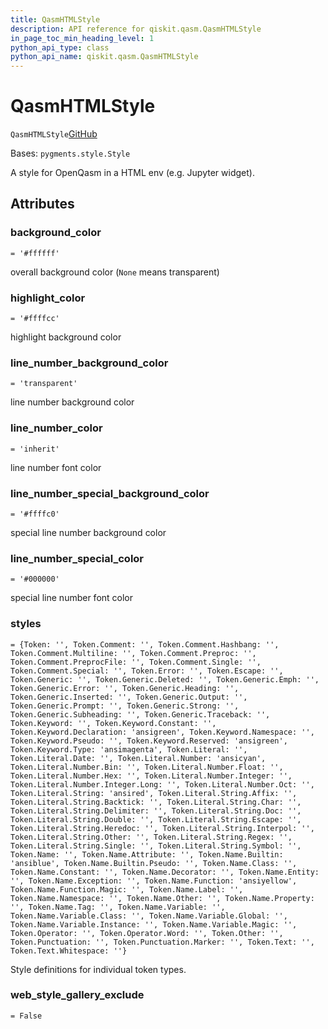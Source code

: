 ```yaml
---
title: QasmHTMLStyle
description: API reference for qiskit.qasm.QasmHTMLStyle
in_page_toc_min_heading_level: 1
python_api_type: class
python_api_name: qiskit.qasm.QasmHTMLStyle
---
```


# QasmHTMLStyle

<span id="qiskit.qasm.QasmHTMLStyle" />

`QasmHTMLStyle`[GitHub](https://github.com/qiskit/qiskit/tree/stable/0.23/qiskit/qasm/pygments/lexer.py "view source code")

Bases: `pygments.style.Style`

A style for OpenQasm in a HTML env (e.g. Jupyter widget).

## Attributes

<span id="qiskit.qasm.QasmHTMLStyle.background_color" />

### background\_color

`= '#ffffff'`

overall background color (`None` means transparent)

<span id="qiskit.qasm.QasmHTMLStyle.highlight_color" />

### highlight\_color

`= '#ffffcc'`

highlight background color

<span id="qiskit.qasm.QasmHTMLStyle.line_number_background_color" />

### line\_number\_background\_color

`= 'transparent'`

line number background color

<span id="qiskit.qasm.QasmHTMLStyle.line_number_color" />

### line\_number\_color

`= 'inherit'`

line number font color

<span id="qiskit.qasm.QasmHTMLStyle.line_number_special_background_color" />

### line\_number\_special\_background\_color

`= '#ffffc0'`

special line number background color

<span id="qiskit.qasm.QasmHTMLStyle.line_number_special_color" />

### line\_number\_special\_color

`= '#000000'`

special line number font color

<span id="qiskit.qasm.QasmHTMLStyle.styles" />

### styles

`= {Token: '', Token.Comment: '', Token.Comment.Hashbang: '', Token.Comment.Multiline: '', Token.Comment.Preproc: '', Token.Comment.PreprocFile: '', Token.Comment.Single: '', Token.Comment.Special: '', Token.Error: '', Token.Escape: '', Token.Generic: '', Token.Generic.Deleted: '', Token.Generic.Emph: '', Token.Generic.Error: '', Token.Generic.Heading: '', Token.Generic.Inserted: '', Token.Generic.Output: '', Token.Generic.Prompt: '', Token.Generic.Strong: '', Token.Generic.Subheading: '', Token.Generic.Traceback: '', Token.Keyword: '', Token.Keyword.Constant: '', Token.Keyword.Declaration: 'ansigreen', Token.Keyword.Namespace: '', Token.Keyword.Pseudo: '', Token.Keyword.Reserved: 'ansigreen', Token.Keyword.Type: 'ansimagenta', Token.Literal: '', Token.Literal.Date: '', Token.Literal.Number: 'ansicyan', Token.Literal.Number.Bin: '', Token.Literal.Number.Float: '', Token.Literal.Number.Hex: '', Token.Literal.Number.Integer: '', Token.Literal.Number.Integer.Long: '', Token.Literal.Number.Oct: '', Token.Literal.String: 'ansired', Token.Literal.String.Affix: '', Token.Literal.String.Backtick: '', Token.Literal.String.Char: '', Token.Literal.String.Delimiter: '', Token.Literal.String.Doc: '', Token.Literal.String.Double: '', Token.Literal.String.Escape: '', Token.Literal.String.Heredoc: '', Token.Literal.String.Interpol: '', Token.Literal.String.Other: '', Token.Literal.String.Regex: '', Token.Literal.String.Single: '', Token.Literal.String.Symbol: '', Token.Name: '', Token.Name.Attribute: '', Token.Name.Builtin: 'ansiblue', Token.Name.Builtin.Pseudo: '', Token.Name.Class: '', Token.Name.Constant: '', Token.Name.Decorator: '', Token.Name.Entity: '', Token.Name.Exception: '', Token.Name.Function: 'ansiyellow', Token.Name.Function.Magic: '', Token.Name.Label: '', Token.Name.Namespace: '', Token.Name.Other: '', Token.Name.Property: '', Token.Name.Tag: '', Token.Name.Variable: '', Token.Name.Variable.Class: '', Token.Name.Variable.Global: '', Token.Name.Variable.Instance: '', Token.Name.Variable.Magic: '', Token.Operator: '', Token.Operator.Word: '', Token.Other: '', Token.Punctuation: '', Token.Punctuation.Marker: '', Token.Text: '', Token.Text.Whitespace: ''}`

Style definitions for individual token types.

<span id="qiskit.qasm.QasmHTMLStyle.web_style_gallery_exclude" />

### web\_style\_gallery\_exclude

`= False`

